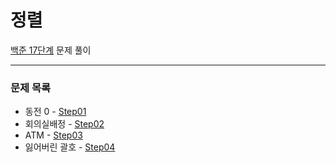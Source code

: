 # 정렬
[백준 17단계](https://www.acmicpc.net/step/33) 문제 풀이

---

### 문제 목록

- 동전 0 - [Step01](https://github.com/StudyForCoding/BEAKJOON/tree/master/17_Greedy/Step01/README.md)
- 회의실배정 - [Step02](https://github.com/StudyForCoding/BEAKJOON/tree/master/17_Greedy/Step02/README.md)
- ATM - [Step03](https://github.com/StudyForCoding/BEAKJOON/tree/master/17_Greedy/Step03/README.md)
- 잃어버린 괄호 - [Step04](https://github.com/StudyForCoding/BEAKJOON/tree/master/17_Greedy/Step04/README.md)

